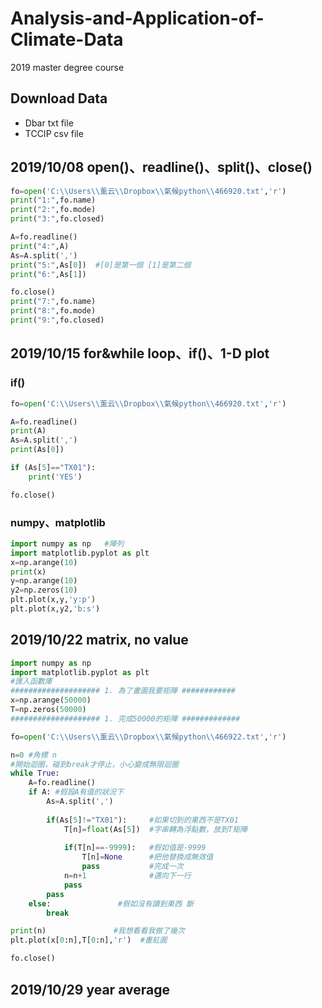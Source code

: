 # Analysis-and-Application-of-Climate-Data
2019 master degree course

## Download Data
 * Dbar txt file
 * TCCIP csv file

## 2019/10/08 open()、readline()、split()、close()
```py
fo=open('C:\\Users\\薰云\\Dropbox\\氣候python\\466920.txt','r')
print("1:",fo.name)
print("2:",fo.mode)
print("3:",fo.closed)

A=fo.readline()
print("4:",A)
As=A.split(',')
print("5:",As[0])  #[0]是第一個 [1]是第二個
print("6:",As[1])

fo.close()
print("7:",fo.name)
print("8:",fo.mode)
print("9:",fo.closed)
```

## 2019/10/15 for&while loop、if()、1-D plot
### if()
```py
fo=open('C:\\Users\\薰云\\Dropbox\\氣候python\\466920.txt','r')

A=fo.readline()
print(A)
As=A.split(',')
print(As[0])

if (As[5]=="TX01"):
    print('YES')

fo.close()
```

### numpy、matplotlib
```py
import numpy as np   #陣列
import matplotlib.pyplot as plt
x=np.arange(10)
print(x)
y=np.arange(10)
y2=np.zeros(10)
plt.plot(x,y,'y:p')
plt.plot(x,y2,'b:s')
```


## 2019/10/22 matrix, no value
```py
import numpy as np   
import matplotlib.pyplot as plt
#匯入函數庫
#################### 1. 為了畫圖我要矩陣 ############
x=np.arange(50000)
T=np.zeros(50000)
#################### 1. 完成50000的矩陣 #############

fo=open('C:\\Users\\薰云\\Dropbox\\氣候python\\466922.txt','r')

n=0 #角標 n
#開始迴圈，碰到break才停止，小心變成無限迴圈
while True:
    A=fo.readline()
    if A: #假設A有值的狀況下
        As=A.split(',')
        
        if(As[5]!="TX01"):     #如果切到的東西不是TX01
            T[n]=float(As[5])  #字串轉為浮點數，放到T矩陣
        
            if(T[n]==-9999):   #假如值是-9999
                T[n]=None      #把他替換成無效值
                pass           #完成一次
            n=n+1              #邁向下一行
            pass
        pass
    else:               #假如沒有讀到東西 斷
        break

print(n)               #我想看看我做了幾次
plt.plot(x[0:n],T[0:n],'r')  #畫紅圖

fo.close()
```


## 2019/10/29 year average


